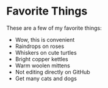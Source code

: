 # Favorite Things

These are a few of my favorite things:

- Wow, this is convenient
- Raindrops on roses
- Whiskers on cute turtles
- Bright copper kettles
- Warm woolen mittens
- Not editing directly on GitHub
- Get many cats and dogs
